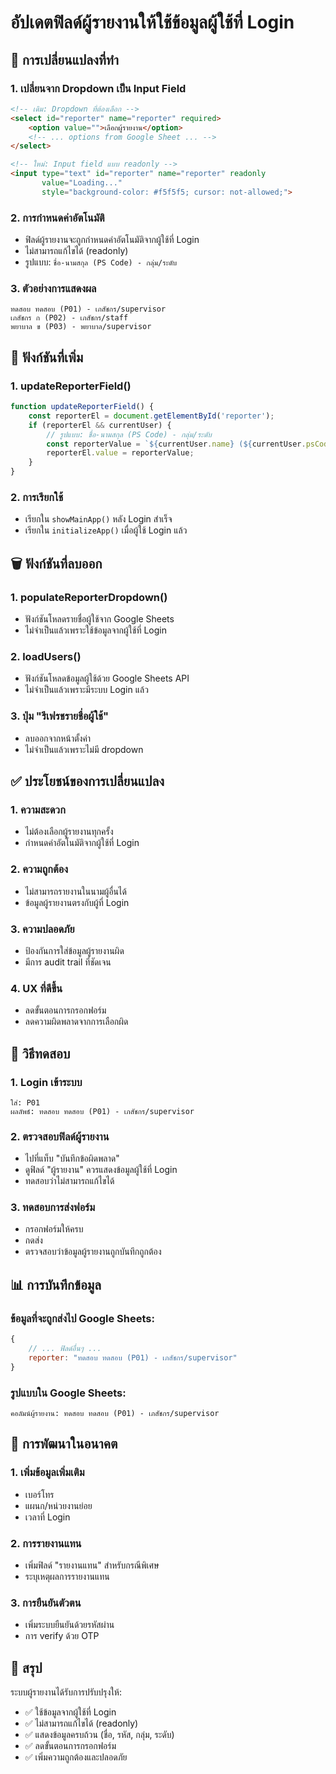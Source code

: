 # อัปเดตฟิลด์ผู้รายงานให้ใช้ข้อมูลผู้ใช้ที่ Login

## 🔄 **การเปลี่ยนแปลงที่ทำ**

### 1. **เปลี่ยนจาก Dropdown เป็น Input Field**
```html
<!-- เดิม: Dropdown ที่ต้องเลือก -->
<select id="reporter" name="reporter" required>
    <option value="">เลือกผู้รายงาน</option>
    <!-- ... options from Google Sheet ... -->
</select>

<!-- ใหม่: Input field แบบ readonly -->
<input type="text" id="reporter" name="reporter" readonly 
       value="Loading..." 
       style="background-color: #f5f5f5; cursor: not-allowed;">
```

### 2. **การกำหนดค่าอัตโนมัติ**
- ฟิลด์ผู้รายงานจะถูกกำหนดค่าอัตโนมัติจากผู้ใช้ที่ Login
- ไม่สามารถแก้ไขได้ (readonly)
- รูปแบบ: `ชื่อ-นามสกุล (PS Code) - กลุ่ม/ระดับ`

### 3. **ตัวอย่างการแสดงผล**
```
ทดสอบ ทดสอบ (P01) - เภสัชกร/supervisor
เภสัชกร ก (P02) - เภสัชกร/staff
พยาบาล ข (P03) - พยาบาล/supervisor
```

## 🔧 **ฟังก์ชันที่เพิ่ม**

### 1. **updateReporterField()**
```javascript
function updateReporterField() {
    const reporterEl = document.getElementById('reporter');
    if (reporterEl && currentUser) {
        // รูปแบบ: ชื่อ-นามสกุล (PS Code) - กลุ่ม/ระดับ
        const reporterValue = `${currentUser.name} (${currentUser.psCode}) - ${currentUser.group}/${currentUser.level}`;
        reporterEl.value = reporterValue;
    }
}
```

### 2. **การเรียกใช้**
- เรียกใน `showMainApp()` หลัง Login สำเร็จ
- เรียกใน `initializeApp()` เมื่อผู้ใช้ Login แล้ว

## 🗑️ **ฟังก์ชันที่ลบออก**

### 1. **populateReporterDropdown()**
- ฟังก์ชันโหลดรายชื่อผู้ใช้จาก Google Sheets
- ไม่จำเป็นแล้วเพราะใช้ข้อมูลจากผู้ใช้ที่ Login

### 2. **loadUsers()**
- ฟังก์ชันโหลดข้อมูลผู้ใช้ด้วย Google Sheets API
- ไม่จำเป็นแล้วเพราะมีระบบ Login แล้ว

### 3. **ปุ่ม "รีเฟรชรายชื่อผู้ใช้"**
- ลบออกจากหน้าตั้งค่า
- ไม่จำเป็นแล้วเพราะไม่มี dropdown

## ✅ **ประโยชน์ของการเปลี่ยนแปลง**

### 1. **ความสะดวก**
- ไม่ต้องเลือกผู้รายงานทุกครั้ง
- กำหนดค่าอัตโนมัติจากผู้ใช้ที่ Login

### 2. **ความถูกต้อง**
- ไม่สามารถรายงานในนามผู้อื่นได้
- ข้อมูลผู้รายงานตรงกับผู้ที่ Login

### 3. **ความปลอดภัย**
- ป้องกันการใส่ข้อมูลผู้รายงานผิด
- มีการ audit trail ที่ชัดเจน

### 4. **UX ที่ดีขึ้น**
- ลดขั้นตอนการกรอกฟอร์ม
- ลดความผิดพลาดจากการเลือกผิด

## 🧪 **วิธีทดสอบ**

### 1. **Login เข้าระบบ**
```
ใส่: P01
ผลลัพธ์: ทดสอบ ทดสอบ (P01) - เภสัชกร/supervisor
```

### 2. **ตรวจสอบฟิลด์ผู้รายงาน**
- ไปที่แท็บ "บันทึกข้อผิดพลาด"
- ดูฟิลด์ "ผู้รายงาน" ควรแสดงข้อมูลผู้ใช้ที่ Login
- ทดสอบว่าไม่สามารถแก้ไขได้

### 3. **ทดสอบการส่งฟอร์ม**
- กรอกฟอร์มให้ครบ
- กดส่ง
- ตรวจสอบว่าข้อมูลผู้รายงานถูกบันทึกถูกต้อง

## 📊 **การบันทึกข้อมูล**

### ข้อมูลที่จะถูกส่งไป Google Sheets:
```javascript
{
    // ... ฟิลด์อื่นๆ ...
    reporter: "ทดสอบ ทดสอบ (P01) - เภสัชกร/supervisor"
}
```

### รูปแบบใน Google Sheets:
```
คอลัมน์ผู้รายงาน: ทดสอบ ทดสอบ (P01) - เภสัชกร/supervisor
```

## 🔮 **การพัฒนาในอนาคต**

### 1. **เพิ่มข้อมูลเพิ่มเติม**
- เบอร์โทร
- แผนก/หน่วยงานย่อย
- เวลาที่ Login

### 2. **การรายงานแทน**
- เพิ่มฟิลด์ "รายงานแทน" สำหรับกรณีพิเศษ
- ระบุเหตุผลการรายงานแทน

### 3. **การยืนยันตัวตน**
- เพิ่มระบบยืนยันด้วยรหัสผ่าน
- การ verify ด้วย OTP

## 📝 **สรุป**

ระบบผู้รายงานได้รับการปรับปรุงให้:
- ✅ ใช้ข้อมูลจากผู้ใช้ที่ Login
- ✅ ไม่สามารถแก้ไขได้ (readonly)
- ✅ แสดงข้อมูลครบถ้วน (ชื่อ, รหัส, กลุ่ม, ระดับ)
- ✅ ลดขั้นตอนการกรอกฟอร์ม
- ✅ เพิ่มความถูกต้องและปลอดภัย
